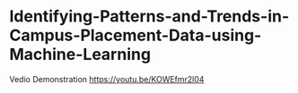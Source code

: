 # Identifying-Patterns-and-Trends-in-Campus-Placement-Data-using-Machine-Learning
Vedio Demonstration https://youtu.be/KOWEfmr2l04

